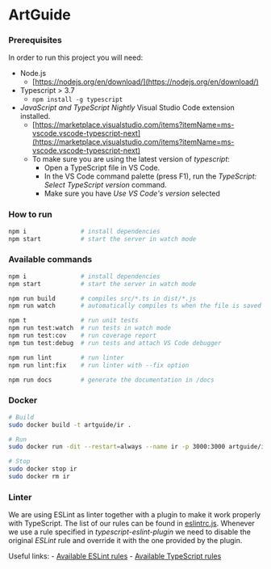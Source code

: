 # ArtGuide

### Prerequisites

In order to run this project you will need:
- Node.js
  - [https://nodejs.org/en/download/](https://nodejs.org/en/download/)
- Typescript > 3.7
  - `npm install -g typescript`
- *JavaScript and TypeScript Nightly* Visual Studio Code extension installed. 
  - [https://marketplace.visualstudio.com/items?itemName=ms-vscode.vscode-typescript-next](https://marketplace.visualstudio.com/items?itemName=ms-vscode.vscode-typescript-next)
  - To make sure you are using the latest version of *typescript*:
    - Open a TypeScript file in VS Code.
    - In the VS Code command palette (press F1), run the *TypeScript: Select TypeScript version* command.
    - Make sure you have *Use VS Code's version* selected


### How to run
```bash
npm i               # install dependencies
npm start           # start the server in watch mode
```

### Available commands
```bash
npm i               # install dependencies
npm start           # start the server in watch mode

npm run build       # compiles src/*.ts in dist/*.js
npm run watch       # automatically compiles ts when the file is saved

npm t               # run unit tests
npm run test:watch  # run tests in watch mode
npm run test:cov    # run coverage report
npm tun test:debug  # run tests and attach VS Code debugger

npm run lint        # run linter
npm run lint:fix    # run linter with --fix option

npm run docs        # generate the documentation in /docs
```

### Docker
```bash
# Build
sudo docker build -t artguide/ir .

# Run
sudo docker run -dit --restart=always --name ir -p 3000:3000 artguide/ir

# Stop
sudo docker stop ir
sudo docker rm ir
```

### Linter

We are using ESLint as linter together with a plugin to make it work properly with TypeScript. The list of our rules can be found in [eslintrc.js](.eslintrc.js). Whenever we use a rule specified in *typescript-eslint-plugin* we need to disable the original *ESLint* rule and override it with the one provided by the plugin.

Useful links:
    - [Available ESLint rules](https://eslint.org/docs/rules)
    - [Available TypeScript rules](https://github.com/typescript-eslint/typescript-eslint/tree/master/packages/eslint-plugin/docs/rules)